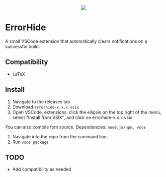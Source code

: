 <center><img src=./media/errorhide.gif /></center>

# ErrorHide
A small VSCode extension that automatically clears notifications on a successful build.

## Compatibility
* LaTeX

## Install
1. Navigate to the releases tab
2. Download `errorhide-x.x.x.vsix`
3. Open VSCode, extensions, click the ellipsis on the top right of the menu, select "Install from VSIX", and click on errorhide-x.x.x.vsix

You can also compile fom source. Dependencies: `node.js/npm, vsce`
1. Navigate into the repo from the command line.
2. Run `vsce package`

## TODO
* Add compatibility as needed

